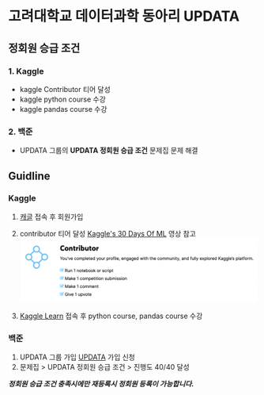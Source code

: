 # 고려대학교 데이터과학 동아리 UPDATA


## 정회원 승급 조건

### 1. Kaggle
- kaggle Contributor 티어 달성
- kaggle python course 수강
- kaggle pandas course 수강

### 2. 백준   
- UPDATA 그룹의 **UPDATA 정회원 승급 조건** 문제집 문제 해결


## Guidline

### Kaggle
1. [캐글](https://www.kaggle.com) 접속 후 회원가입
2. contributor 티어 달성 [Kaggle's 30 Days Of ML](https://www.youtube.com/watch?v=_55G24aghPY&list=PL98nY_tJQXZnP-k3qCDd1hljVSciDV9_N) 영상 참고
![contributor](https://github.com/KU-UPDATA/.github/blob/main/profile/contributor.png?raw=true)

3. [Kaggle Learn](https://www.kaggle.com/learn) 접속 후 python course, pandas course 수강

### 백준
1. UPDATA 그룹 가입 [UPDATA](https://www.acmicpc.net/group/15599) 가입 신청
2. 문제집 > UPDATA 정회원 승급 조건 > 진행도 40/40 달성

***정회원 승급 조건 충족시에만 재등록시 정회원 등록이 가능합니다.***
